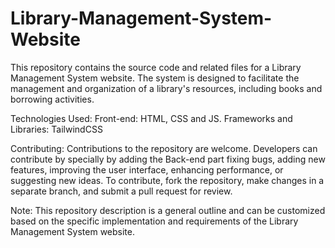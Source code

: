 # Library-Management-System-Website
This repository contains the source code and related files for a Library Management System website. The system is designed to facilitate the management and organization of a library's resources, including books and borrowing activities.

Technologies Used:
Front-end: HTML, CSS and JS.
Frameworks and Libraries: TailwindCSS

Contributing:
Contributions to the repository are welcome. Developers can contribute by specially by adding the Back-end part fixing bugs, adding new features, improving the user interface, enhancing performance, or suggesting new ideas. To contribute, fork the repository, make changes in a separate branch, and submit a pull request for review.

Note: This repository description is a general outline and can be customized based on the specific implementation and requirements of the Library Management System website.

